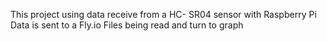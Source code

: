 This project using data receive from a HC- SR04 sensor with Raspberry Pi 
Data is sent to a Fly.io 
Files being read and turn to graph
